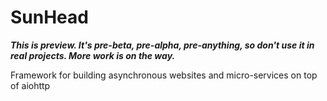 # SunHead

***This is preview. It's pre-beta, pre-alpha, pre-anything, so don't use it in real projects. 
More work is on the way.***

Framework for building asynchronous websites and micro-services on top of aiohttp
